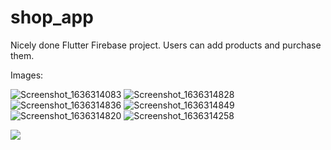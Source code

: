 # shop_app

Nicely done Flutter Firebase project. Users can add products and purchase them.

Images: 

![Screenshot_1636314083](https://user-images.githubusercontent.com/67066911/140659848-9c9f1508-1c1e-4899-bf6e-d831840e0493.png)
![Screenshot_1636314828](https://user-images.githubusercontent.com/67066911/140659860-fdd54de3-db68-4026-ae7b-0fa185220e92.png)
![Screenshot_1636314836](https://user-images.githubusercontent.com/67066911/140659897-f0168825-e77f-4f65-a342-4e6709843872.png)
![Screenshot_1636314849](https://user-images.githubusercontent.com/67066911/140659908-20a761ee-ccdb-44c5-a3f4-b2434c2920d6.png)
![Screenshot_1636314820](https://user-images.githubusercontent.com/67066911/140659912-53c2523b-ff90-43af-bea1-22be270effff.png)
![Screenshot_1636314258](https://user-images.githubusercontent.com/67066911/140659924-b591766f-ec54-4e7f-a406-ebe16ac9d414.png)

<img src = "https://user-images.githubusercontent.com/67066911/140659848-9c9f1508-1c1e-4899-bf6e-d831840e0493.png">
